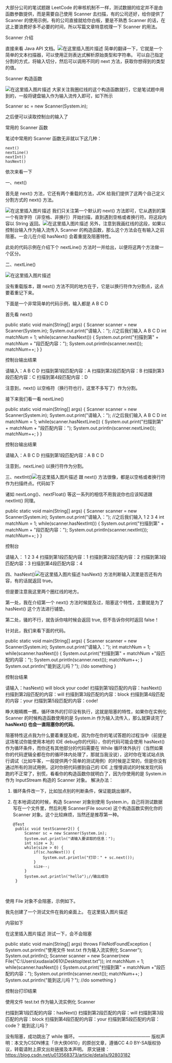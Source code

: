 大部分公司的笔试题跟 LeetCode 的审核机制不一样，测试数据的给定并不是由函数参数提供，而是需要自己使用 Scanner 去扫描，有的公司还好，给你提供了 Scanner 的使用示例，有的公司直接就给你白板，要是不熟悉 Scanner 的话，在这上要浪费好多不必要的时间，所以写篇文章特意梳理一下 Scanner 的用法。


Scanner 介绍


直接来看 Java API 文档。![在这里插入图片描述](https://img-blog.csdnimg.cn/20190619091329134.png?x-oss-process=image/watermark,type_ZmFuZ3poZW5naGVpdGk,shadow_10,text_aHR0cHM6Ly9ibG9nLmNzZG4ubmV0L3UwMTM1NjgzNzM=,size_16,color_FFFFFF,t_70)
简单的翻译一下，它就是一个简单的文本扫描器，可以使用正则表达式解析原始类型和字符串。 可以自己指定分割的方式，将输入切分，然后可以调用不同的 next 方法，获取你想得到的类型的值。


Scanner 构造函数


![在这里插入图片描述](https://img-blog.csdnimg.cn/20190619115835663.png?x-oss-process=image/watermark,type_ZmFuZ3poZW5naGVpdGk,shadow_10,text_aHR0cHM6Ly9ibG9nLmNzZG4ubmV0L3UwMTM1NjgzNzM=,size_16,color_FFFFFF,t_70)
大家关注我圈红线的这个构造函数就行，它是笔试题中用到的，一般将键盘输入作为输入流传入即可，如下所示

Scanner sc = new Scanner(System.in);


之后便可以读取控制台的输入了


常用的 Scanner 函数


笔试中常用的 Scanner 函数无非就以下这几种：

    next()
    nextLine()
    nextInt()
    hasNext()

依次来看一下

一、next()

首先是 next() 方法，它还有两个重载的方法，JDK 给我们提供了这两个自己定义分割方式的 next() 方法。

![在这里插入图片描述](https://img-blog.csdnimg.cn/20190619144437761.png)
我们只关注第一个默认的 next() 方法即可，它从遇到的第一个有效字符（非空格、非换行）开始扫描，直到遇到空格或者换行符。将这段内容以 String 返回。![在这里插入图片描述](https://img-blog.csdnimg.cn/20190619145106128.png?x-oss-process=image/watermark,type_ZmFuZ3poZW5naGVpdGk,shadow_10,text_aHR0cHM6Ly9ibG9nLmNzZG4ubmV0L3UwMTM1NjgzNzM=,size_16,color_FFFFFF,t_70)
另外，注意到我画红线的这段，如果以控制台输入作为输入流传入 Scanner 的构造函数，那么这个方法会在有输入之前阻塞。一会儿在介绍 hasNext() 会着重提及阻塞特性。

此处的代码示例在介绍下个 nextLine() 方法时一并给出，以便将这两个方法做一个区分。

二、nextLine()

![在这里插入图片描述](https://img-blog.csdnimg.cn/20190619145412617.png?x-oss-process=image/watermark,type_ZmFuZ3poZW5naGVpdGk,shadow_10,text_aHR0cHM6Ly9ibG9nLmNzZG4ubmV0L3UwMTM1NjgzNzM=,size_16,color_FFFFFF,t_70)

没有重载版本，跟 next() 方法不同的地方在于，它是以换行符作为分割点，这点要着重记下来。

下面是一个非常简单的代码示例，输入都是 A B C D

首先看 next()

public static void main(String[] args) {
		Scanner scanner = new Scanner(System.in);
		System.out.print("请输入：");
		//之后我们输入  A B C D
		int matchNum = 1;
		while(scanner.hasNext()) {
			System.out.print("扫描到第" + matchNum + "段匹配内容：");
			System.out.println(scanner.next());
			matchNum++;
		}
	}

控制台输出结果

请输入：A B C D
扫描到第1段匹配内容：A
扫描到第2段匹配内容：B
扫描到第3段匹配内容：C
扫描到第4段匹配内容：D



注意到，next() 以空格符（换行符也行，这里不多写了）作为分割。

接下来我们看一看 nextLine()

public static void main(String[] args) {
		Scanner scanner = new Scanner(System.in);
		System.out.print("请输入：");
		//之后我们输入  A B C D
		int matchNum = 1;
		while(scanner.hasNextLine()) {
			System.out.print("扫描到第" + matchNum + "段匹配内容：");
			System.out.println(scanner.nextLine());
			matchNum++;
		}
	}

控制台输出结果

请输入：A B C D
扫描到第1段匹配内容：A B C D



注意到，nextLine() 以换行符作为分割。

三、nextInt()![在这里插入图片描述](https://img-blog.csdnimg.cn/20190619151149751.png?x-oss-process=image/watermark,type_ZmFuZ3poZW5naGVpdGk,shadow_10,text_aHR0cHM6Ly9ibG9nLmNzZG4ubmV0L3UwMTM1NjgzNzM=,size_16,color_FFFFFF,t_70)
跟 next() 方法很像，都是以空格或者换行符作为扫描终点。代码如下

诸如 nextLong()、nextFloat() 等这一系列的相信不用我说你也应该知道跟 nextInt() 同理。

public static void main(String[] args) {
		Scanner scanner = new Scanner(System.in);
		System.out.print("请输入：");
		//之后我们输入  1 2 3 4
		int matchNum = 1;
		while(scanner.hasNextInt()) {
			System.out.print("扫描到第" + matchNum + "段匹配内容：");
			System.out.println(scanner.nextInt());
			matchNum++;
		}
	}

控制台

请输入： 1 2 3 4
扫描到第1段匹配内容：1
扫描到第2段匹配内容：2
扫描到第3段匹配内容：3
扫描到第4段匹配内容：4



四、hasNext()![在这里插入图片描述](https://img-blog.csdnimg.cn/20190619152516149.png?x-oss-process=image/watermark,type_ZmFuZ3poZW5naGVpdGk,shadow_10,text_aHR0cHM6Ly9ibG9nLmNzZG4ubmV0L3UwMTM1NjgzNzM=,size_16,color_FFFFFF,t_70)
hasNext() 方法判断输入流里是否还有内容，有的话就返回 true。

但是要注意我这里两个圈红线的地方。

第一处，我在介绍第一个 next() 方法时候提及过，阻塞这个特性，主要就是为了 hasNext() 这个方法进行铺垫。

第二处，骚的不行，就告诉你啥时候会返回 true, 但不告诉你何时返回 false！

针对此，我们来看下面的代码。

public static void main(String[] args) {
		Scanner scanner = new Scanner(System.in);
		System.out.print("请输入：");
		int matchNum = 1;
		while(scanner.hasNext()) {
			System.out.print("扫描到第" + matchNum +"段匹配的内容：");
			System.out.println(scanner.next());
			matchNum++;
		}
		System.out.println("能到这儿吗？");
		//do something
	}

控制台结果

请输入：hasNext() will block your code!
扫描到第1段匹配的内容：hasNext()
扫描到第2段匹配的内容：will
扫描到第3段匹配的内容：block
扫描到第4段匹配的内容：your
扫描到第5段匹配的内容：code!



睁大眼睛瞧一瞧，循环体外的打印没有执行，这就是阻塞的特性，如果你在实例化 Scanner 的时候构造函数使用的是 System.in 作为输入流传入，那么就算读完了 **hasNext() 也会一直阻塞你的代码**。

阻塞特性这点我为什么要着重提及呢，因为你在你的笔试答题的过程当中（前提是这场笔试你能使用本地的 IDE debug你的代码），你的代码可能会使用 hasNext() 作为循环条件，而你还有其他部分的代码需要在 While 循环体外执行（当然如果你的代码逻辑全都在你的循环体内处理了，那就当我没说），这时你在笔试站点执行调试（比如牛客，一般提供两个简单的测试用例）的时候是正常的，但是你没有通过所有的测试用例，这时你把代码挪到自己的 IDE 上慢慢调试的时候发现代码跑的不正常了，别慌，看看你的构造函数你就明白了，因为你使用的是 System.in 作为 InputStream 构造的 Scanner 对象。
解决办法：

1. 循环条件改一下，比如加点别的判断条件，保证能跳出循环。

2. 在本地调试的时候，构造 Scanner 对象别使用 System.in，自己将测试数据写在一个文件里，然后利用 Scanner(File source) 这个构造函数实例化你的 Scanner 对象。这个比较麻烦，当然还是推荐第一种。

   ```
   @Test
   	public void testScanner2() {
   		Scanner sc = new Scanner(System.in);
   		System.out.println("请输入要读取的信息：");
   		int size = 3;
   		while(size > 0) {
   			if(sc.hasNext()) {
   				System.out.println("打印：" + sc.next());
   			}
   			size--;
   		}
   		System.out.println("hello");//输出成功
   	}
   ```

   ​

使用 File 对象不会阻塞，示例如下。

我先创建了一个测试文件在我的桌面上。
在这里插入图片描述

内容如下

在这里插入图片描述
测试一下，会不会阻塞

public static void main(String[] args) throws FileNotFoundException {
		System.out.println("使用文件 test.txt 作为输入流实例化 Scanner");
		System.out.println();
		Scanner scanner = new Scanner(new File("C:\\Users\\xudaxia0610\\Desktop\\test.txt"));
		int matchNum = 1;
		while(scanner.hasNext()) {
			System.out.print("扫描到第" + matchNum +"段匹配的内容：");
			System.out.println(scanner.next());
			matchNum++;
		}
		System.out.println("能到这儿吗？");
		//do something
	}

控制台打印结果

使用文件 test.txt 作为输入流实例化 Scanner

扫描到第1段匹配的内容：hasNext()
扫描到第2段匹配的内容：will
扫描到第3段匹配的内容：block
扫描到第4段匹配的内容：your
扫描到第5段匹配的内容：code？
能到这儿吗？



没有阻塞，成功跳出了 while 循环。
————————————————
版权声明：本文为CSDN博主「许大侠0610」的原创文章，遵循CC 4.0 BY-SA版权协议，转载请附上原文出处链接及本声明。
原文链接：https://blog.csdn.net/u013568373/article/details/92803182